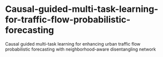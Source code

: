 # Causal-guided-multi-task-learning-for-traffic-flow-probabilistic-forecasting
Causal guided multi-task learning for enhancing urban traffic flow probabilistic forecasting with neighborhood-aware disentangling network
